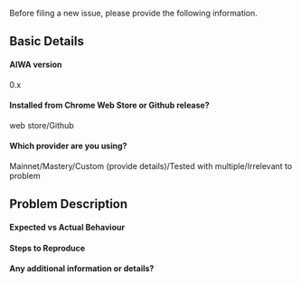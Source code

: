 Before filing a new issue, please provide the following information.

## Basic Details ##
#### AIWA version ####
0.x

#### Installed from Chrome Web Store or Github release? ####
web store/Github

#### Which provider are you using? ####
Mainnet/Mastery/Custom (provide details)/Tested with multiple/Irrelevant to problem

## Problem Description ##
#### Expected vs Actual Behaviour ####

#### Steps to Reproduce ####

#### Any additional information or details? ####

